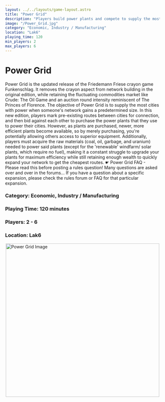 ```yaml
---
layout: ../../layouts/game-layout.astro
title: "Power Grid"
description: "Players build power plants and compete to supply the most electricity to cities!"
image: "/Power_Grid.jpg"
category: "Economic, Industry / Manufacturing"
location: "Lak6"
playing_time: 120
min_players: 2
max_players: 6
---
```

# Power Grid

Power Grid is the updated release of the Friedemann Friese crayon game Funkenschlag. It removes the crayon aspect from network building in the original edition, while retaining the fluctuating commodities market like Crude: The Oil Game and an auction round intensity reminiscent of The Princes of Florence.  The objective of Power Grid is to supply the most cities with power when someone's network gains a predetermined size.  In this new edition, players mark pre-existing routes between cities for connection, and then bid against each other to purchase the power plants that they use to power their cities.  However, as plants are purchased, newer, more efficient plants become available, so by merely purchasing, you're potentially allowing others access to superior equipment.  Additionally, players must acquire the raw materials (coal, oil, garbage, and uranium) needed to power said plants (except for the 'renewable' windfarm/ solar plants, which require no fuel), making it a constant struggle to upgrade your plants for maximum efficiency while still retaining enough wealth to quickly expand your network to get the cheapest routes.  ☛ Power Grid FAQ - Please read this before posting a rules question!  Many questions are asked over and over in the forums... If you have a question about a specific expansion, please check the rules forum or FAQ for that particular expansion.  

### Category: Economic, Industry / Manufacturing

### Playing Time: 120 minutes

### Players: 2 - 6

### Location: Lak6

<img src="/Power_Grid.jpg" alt="Power Grid Image" width="500" style="display: block; margin: 0 auto">

    